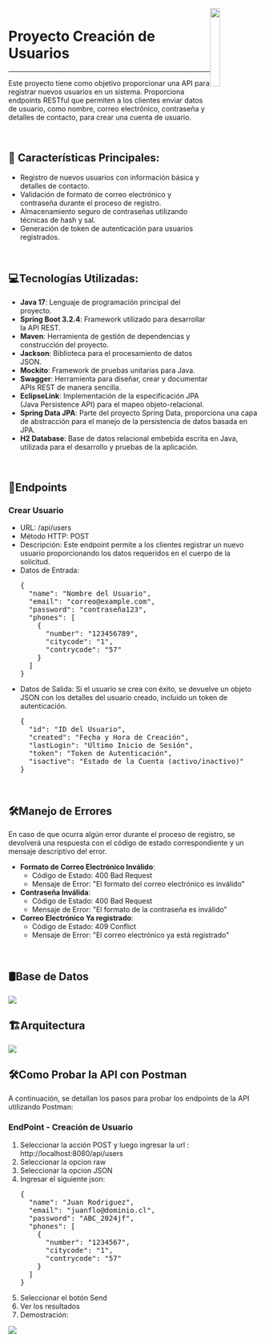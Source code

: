 <img src="https://cdn.icon-icons.com/icons2/632/PNG/512/users_icon-icons.com_57999.png" width="20%" style="float: right">
<h1>Proyecto Creación de Usuarios</h1>

<hr>
<p>Este proyecto tiene como objetivo proporcionar una API para registrar nuevos usuarios en un sistema. Proporciona endpoints RESTful que permiten a los clientes enviar datos de usuario, como nombre, correo electrónico, contraseña y detalles de contacto, para crear una cuenta de usuario.
</p>
<br>
<h2>📑 Características Principales:</h2>
<ul>
<li>Registro de nuevos usuarios con información básica y detalles de contacto.</li>
<li>Validación de formato de correo electrónico y contraseña durante el proceso de registro.</li>
<li>Almacenamiento seguro de contraseñas utilizando técnicas de hash y sal.</li>
<li>Generación de token de autenticación para usuarios registrados. </li>
</ul>
<br>
<h2>💻Tecnologías Utilizadas:</h2>
<ul>
<li><b>Java 17</b>: Lenguaje de programación principal del proyecto.</li>
<li><b>Spring Boot 3.2.4</b>: Framework utilizado para desarrollar la API REST.</li>
<li><b>Maven</b>: Herramienta de gestión de dependencias y construcción del proyecto.</li>
<li><b>Jackson</b>: Biblioteca para el procesamiento de datos JSON. </li>
<li><b>Mockito</b>: Framework de pruebas unitarias para Java. </li>
<li><b>Swagger</b>: Herramienta para diseñar, crear y documentar APIs REST de manera sencilla. </li>
<li><b>EclipseLink</b>: Implementación de la especificación JPA (Java Persistence API) para el mapeo objeto-relacional. </li>
<li><b>Spring Data JPA</b>: Parte del proyecto Spring Data, proporciona una capa de abstracción para el manejo de la persistencia de datos basada en JPA. </li>
<li><b>H2 Database</b>: Base de datos relacional embebida escrita en Java, utilizada para el desarrollo y pruebas de la aplicación. </li>
</ul>
<br>
<h2>📍Endpoints</h2>
<h3>Crear Usuario</h3>
<ul>
<li>URL: /api/users</li>
<li>Método HTTP: POST</li>
<li>Descripción: Este endpoint permite a los clientes registrar un nuevo usuario proporcionando los datos requeridos en el cuerpo de la solicitud.</li>
<li>Datos de Entrada:
<pre>
{
  "name": "Nombre del Usuario",
  "email": "correo@example.com",
  "password": "contraseña123",
  "phones": [
    {
      "number": "123456789",
      "citycode": "1",
      "contrycode": "57"
    }
  ]
}
</pre>
</li>
<li>Datos de Salida: Si el usuario se crea con éxito, se devuelve un objeto JSON con los detalles del usuario creado, incluido un token de autenticación. 
<pre>
{
  "id": "ID del Usuario",
  "created": "Fecha y Hora de Creación",
  "lastLogin": "Último Inicio de Sesión",
  "token": "Token de Autenticación",
  "isactive": "Estado de la Cuenta (activo/inactivo)"
}
</pre>
</li>
</ul>

<br>
<h2>🛠️Manejo de Errores</h2>
<p>En caso de que ocurra algún error durante el proceso de registro, se devolverá una respuesta con el código de estado correspondiente y un mensaje descriptivo del error.</p>
<ul>
<li><b>Formato de Correo Electrónico Inválido</b>:
    <ul>
        <li> Código de Estado: 400 Bad Request</li>
        <li> Mensaje de Error: "El formato del correo electrónico es inválido"</li>
    </ul>

</li>
<li><b>Contraseña Inválida</b>:
  <ul>
        <li> Código de Estado: 400 Bad Request</li>
        <li> Mensaje de Error: "El formato de la contraseña es inválido"</li>
    </ul>
</li>
<li><b>Correo Electrónico Ya registrado</b>:
 <ul>
        <li> Código de Estado: 409 Conflict</li>
        <li> Mensaje de Error: "El correo electrónico ya está registrado"</li>
    </ul>
</li>
</ul>
<br>
<h2>🛢️Base de Datos</h2>
<img src="http://imgfz.com/i/3ubIZgG.png">

<br>
<h2>🏗️Arquitectura</h2>
<img src="http://imgfz.com/i/RUh1rT6.png">
<br>
<h2>🛠️Como Probar la API con Postman</h2>
<p>A continuación, se detallan los pasos para probar los endpoints de la API utilizando Postman:</p>
<h3>EndPoint - Creación de Usuario</h3>
<ol>
<li> Seleccionar la acción POST y luego ingresar la url : http://localhost:8080/api/users </li>
<li> Seleccionar la opcion raw </li>
<li> Seleccionar la opcion JSON </li>
<li> Ingresar el siguiente json:
<pre>
{
  "name": "Juan Rodriguez",
  "email": "juanflo@dominio.cl",
  "password": "ABC_2024jf",
  "phones": [
    {
      "number": "1234567",
      "citycode": "1",
      "contrycode": "57"
    }
  ]
}
</pre>
</li>
<li> Seleccionar el botón Send</li>
<li> Ver los resultados</li>
<li> Demostración:</li>
</ol>
<img src="http://imgfz.com/i/vpGQC5t.png">

